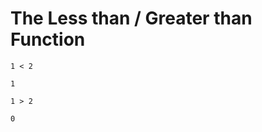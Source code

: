 # The Less than / Greater than Function
```pometo
1 < 2
```

```pometo_results
1
```

```pometo
1 > 2
```

```pometo_results
0
```